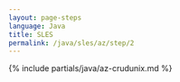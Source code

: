 ```yaml
---
layout: page-steps
language: Java
title: SLES
permalink: /java/sles/az/step/2
---
```


{% include partials/java/az-crudunix.md %}
